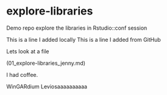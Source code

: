 # explore-libraries
Demo repo explore the libraries in Rstudio::conf session

This is a line I added locally
This is a line I added from GitHub

Lets look at a file

(01_explore-libraries_jenny.md)


I had coffee.


WinGARdium Leviosaaaaaaaaaa
